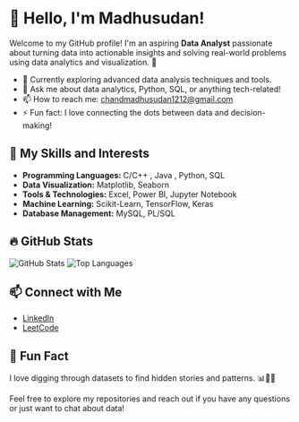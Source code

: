 # 👋 Hello, I'm Madhusudan!

Welcome to my GitHub profile! I'm an aspiring **Data Analyst** passionate about turning data into actionable insights and solving real-world problems using data analytics and visualization. 🚀

- 🌱 Currently exploring advanced data analysis techniques and tools.
- 💬 Ask me about data analytics, Python, SQL, or anything tech-related!
- 📫 How to reach me: [chandmadhusudan1212@gmail.com](chandmadhusudan1212@gmail.com)
- ⚡ Fun fact: I love connecting the dots between data and decision-making!

## 🚀 My Skills and Interests
- **Programming Languages:** C/C++ , Java , Python, SQL
- **Data Visualization:** Matplotlib, Seaborn
- **Tools & Technologies:** Excel, Power BI, Jupyter Notebook
- **Machine Learning:** Scikit-Learn, TensorFlow, Keras
- **Database Management:** MySQL, PL/SQL

## 🔥 GitHub Stats
![GitHub Stats](https://github-readme-stats.vercel.app/api?username=Madhusudan0626&show_icons=true&theme=radical)
![Top Languages](https://github-readme-stats.vercel.app/api/top-langs/?username=Madhusudan0626&layout=compact&theme=radical)

## 📫 Connect with Me
- [LinkedIn](https://www.linkedin.com/in/Madhusudan0626/)
- [LeetCode](https://leetcode.com/Madhusudan0626)

## 🌟 Fun Fact
I love digging through datasets to find hidden stories and patterns. 📊🕵️‍♂️

Feel free to explore my repositories and reach out if you have any questions or just want to chat about data!

